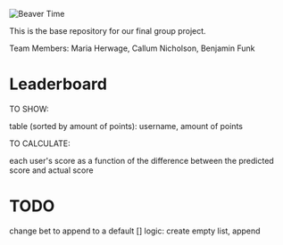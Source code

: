 ![Beaver Time](https://www.google.com/url?sa=i&url=https%3A%2F%2Ftenor.com%2Fsearch%2Fbeaver-dancing-gifs&psig=AOvVaw3sejRdmv_N4MFJ7CM1Olpt&ust=1670456166909000&source=images&cd=vfe&ved=0CA4QjRxqFwoTCOCW9KSU5vsCFQAAAAAdAAAAABAE)

This is the base repository for our final group project.

Team Members: Maria Herwage, Callum Nicholson, Benjamin Funk


# Leaderboard

TO SHOW: 

table (sorted by amount of points):
    username, amount of points 

TO CALCULATE:

each user's score as a function of the difference between the predicted score and actual score

# TODO
change bet to append to a default []
    logic: create empty list, append
